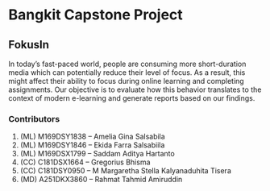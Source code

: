 # Bangkit Capstone Project 

## FokusIn

In today’s fast-paced world, people are consuming more short-duration media which can potentially reduce their level of focus. As a result, this might affect their ability to focus during online learning and completing assignments. Our objective is to evaluate how this behavior translates to the context of modern e-learning and generate reports based on our findings.

### Contributors
1. (ML) M169DSY1838 – Amelia Gina Salsabila
2. (ML) M169DSY1846 – Ekida Farra Salsabiila
3. (ML) M169DSX1799 – Saddam Aditya Hartanto
4. (CC) C181DSX1664 – Gregorius Bhisma 
5. (CC) C181DSY0950 – M Margaretha Stella Kalyanaduhita Tisera 
6. (MD) A251DKX3860 – Rahmat Tahmid Amiruddin